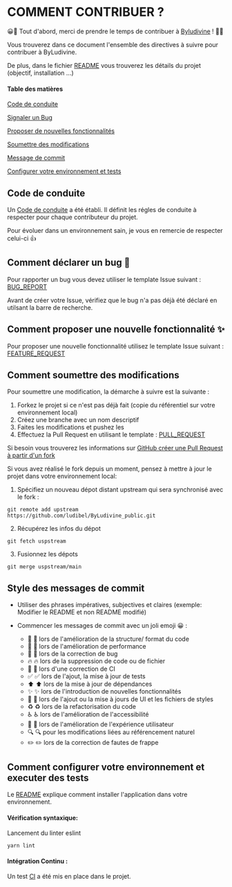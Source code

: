# COMMENT CONTRIBUER ?

😀🎉 Tout d'abord, merci de prendre le temps de contribuer à [Byludivine](https://www.byludivine.com) ! 🎉😀

Vous trouverez dans ce document l'ensemble des directives à suivre pour contribuer à ByLudivine.

De plus, dans le fichier [README](README.md) vous trouverez les détails du projet (objectif, installation ...)

#### Table des matières

[Code de conduite](#code-de-conduite)

[Signaler un Bug](#comment-déclarer-un-bug)

[Proposer de nouvelles fonctionnalités](#comment-proposer-un-nouvelle-fonctionnalité)

[Soumettre des modifications ](#comment-soumettre-des-modifications)

[Message de commit](#message-de-commit)

[Configurer votre environnement et tests ](#comment-configurer-votre-environnement-et-executer-des-tests)

## Code de conduite

Un [Code de conduite](CODE_OF_CONDUCT.md) a été établi. Il définit les régles de conduite à respecter pour chaque contributeur du projet.

Pour évoluer dans un environnement sain, je vous en remercie de respecter celui-ci 👍

## Comment déclarer un bug 🐛

Pour rapporter un bug vous devez utiliser le template Issue suivant : [BUG_REPORT](.github/ISSUE_TEMPLATE/BUG_REPORT.yml)

Avant de créer votre Issue, vérifiez que le bug n'a pas déjà été déclaré en utilsant la barre de recherche.

## Comment proposer une nouvelle fonctionnalité ✨

Pour proposer une nouvelle fonctionnalité utilisez le template Issue suivant : [FEATURE_REQUEST](.github/ISSUE_TEMPLATE/FEATURE_REQUEST.yml)

## Comment soumettre des modifications

Pour soumettre une modification, la démarche à suivre est la suivante :

1. Forkez le projet si ce n'est pas déjà fait (copie du référentiel sur votre environnement local)
2. Créez une branche avec un nom descriptif
3. Faites les modifications et pushez les
4. Effectuez la Pull Request en utilisant le template : [PULL_REQUEST](pull_request_template.md)

Si besoin vous trouverez les informations sur [GitHub créer une Pull Request à partir d'un fork](https://docs.github.com/en/pull-requests/collaborating-with-pull-requests/proposing-changes-to-your-work-with-pull-requests/creating-a-pull-request-from-a-fork)

Si vous avez réalisé le fork depuis un moment, pensez à mettre à jour le projet dans votre environnement local:

1. Spécifiez un nouveau dépot distant upstream qui sera synchronisé avec le fork :

```
git remote add upstream https://github.com/ludibel/ByLudivine_public.git
```

2. Récupérez les infos du dépot

```
git fetch uspstream
```

3. Fusionnez les dépots

```
git merge uspstream/main
```

## Style des messages de commit

- Utiliser des phrases impératives, subjectives et claires (exemple: Modifier le README et non README modifié)
- Commencer les messages de commit avec un joli emoji 😀 :

  - 🎨 :art: lors de l'amélioration de la structure/ format du code
  - 🐎 :racehorse: lors de l'amélioration de performance
  - 🐛 :bug: lors de la correction de bug
  - 🔥 :fire: lors de la suppression de code ou de fichier
  - 💚 :green_heart: lors d'une correction de CI
  - ✅ :white_check_mark: lors de l'ajout, la mise à jour de tests
  - ⬆️ :arrow_up: lors de la mise à jour de dépendances
  - ✨ :sparkles: lors de l'introduction de nouvelles fonctionnalités
  - 💄 :lipstick: lors de l'ajout ou la mise à jours de UI et les fichiers de styles
  - ♻️ :recycle: lors de la refactorisation du code
  - ♿ :wheelchair: lors de l'amélioration de l'accessibilité
  - 🚸 :children_crossing: lors de l'amélioration de l'expérience utilisateur
  - 🔍 :mag: pour les modifications liées au référencement naturel
  - ✏️ :pencil2: lors de la correction de fautes de frappe

## Comment configurer votre environnement et executer des tests

Le [README](README.md) explique comment installer l'application dans votre environnement.

#### Vérification syntaxique:

Lancement du linter eslint

```
yarn lint
```

#### Intégration Continu :

Un test [CI](.github/workflows/CI.yml) a été mis en place dans le projet.
